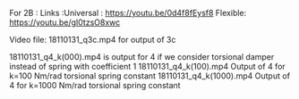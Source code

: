 
For 2B : Links :Universal : https://youtu.be/0d4f8fEysf8 
          Flexible:      https://youtu.be/gI0tzsO8xwc 
               

Video file: 18110131_q3c.mp4 for output of 3c

18110131_q4_k(000).mp4 is output for 4 if we consider torsional damper instead of spring with coefficient 1
18110131_q4_k(100).mp4 Output of 4 for k=100 Nm/rad torsional spring constant
18110131_q4_k(1000).mp4 Output of 4 for k=1000 Nm/rad torsional spring constant
